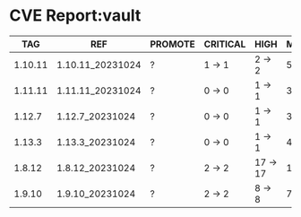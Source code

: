 # CVE Report:vault
|   TAG   |       REF        | PROMOTE | CRITICAL |   HIGH   |  MEDIUM  |  LOW   | UNKNOWN |
|---------|------------------|---------|----------|----------|----------|--------|---------|
| 1.10.11 | 1.10.11_20231024 | ?       | 1 -> 1   | 2 -> 2   | 5 -> 5   | 1 -> 1 | 0 -> 0  |
| 1.11.11 | 1.11.11_20231024 | ?       | 0 -> 0   | 1 -> 1   | 3 -> 3   | 0 -> 0 | 0 -> 0  |
| 1.12.7  | 1.12.7_20231024  | ?       | 0 -> 0   | 1 -> 1   | 3 -> 3   | 0 -> 0 | 0 -> 0  |
| 1.13.3  | 1.13.3_20231024  | ?       | 0 -> 0   | 1 -> 1   | 4 -> 4   | 0 -> 0 | 0 -> 0  |
| 1.8.12  | 1.8.12_20231024  | ?       | 2 -> 2   | 17 -> 17 | 12 -> 12 | 1 -> 1 | 0 -> 0  |
| 1.9.10  | 1.9.10_20231024  | ?       | 2 -> 2   | 8 -> 8   | 7 -> 7   | 1 -> 1 | 0 -> 0  |

